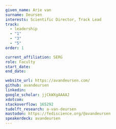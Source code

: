 ```yaml
---
given_name: Arie van
surname: Deursen
interests: Scientific Director, Track Lead
track: 
  - leadership
  - "1"
  - "3"
  - "5"
order: 1

current_affiliation: SERG
role: Faculty
start_date:
end_date:

website_url: https://avandeursen.com/
github: avandeursen
linkedin:
google_scholar: jjCkWXgAAAAJ
xdotcom:
stackoverflow: 165292
tudelft_research: a-van-deursen
mastodon: https://fediscience.org/@avandeursen
speakerdeck: avandeursen
---
```

